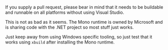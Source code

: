 
If you supply a pull request, please bear in mind
that it needs to be buildable and runnable
on all platforms without using Visual Studio.

This is not as bad as it seems. The Mono runtime
is owned by Microsoft and is sharing code with the
.NET project so most stuff just works. 

Just keep away from using Windows specific tooling,
so just test that it works using `xbuild` after
installing the Mono runtime.
